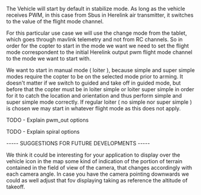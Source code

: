 The Vehicle will start by default in stabilize mode. As long as the vehicle receives PWM, in this case from Sbus in Herelink air transmitter, it switches to the value of the flight mode channel. 

For this particular use case we will use the change mode from the tablet, which goes through mavlink telemetry and not from RC channels. So in order for the copter to start in the mode we want
we need to set the flight mode correspondent to the initial Herelink output pwm flight mode channel to the mode we want to start with.

We want to start in manual mode ( loiter ), because simple and super simple modes require the copter to be on the selected mode prior to arming. It doesn't matter if we switch to guided and take off
in guided mode, but before that the copter must be in loiter simple or loiter super simple in order for it to catch the location and orientation and thus perform simple and super simple mode correctly.
If regular loiter ( no simple nor super simple ) is chosen we may start in whatever flight mode as this does not apply.

TODO - Explain pwm_out options

TODO - Explain spiral options



----- SUGGESTIONS FOR FUTURE DEVELOPMENTS -----

We think it could be interesting for your application to display over the vehicle icon in the map some kind of indication of the portion of terrain contained in the field of view of the camera, that changes
accordingly with each camera angle. In case you have the camera pointing downwards we could as well adjust that fov displaying taking as reference the altitude of takeoff. 